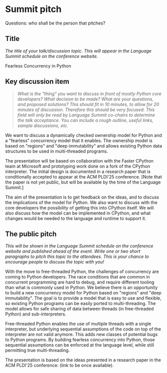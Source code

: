 # Summit pitch

Questions: who shall be the person that pitches?

## Title
*The title of your talk/discussion topic. This will appear in the Language Summit schedule on the conference website.*

Fearless Concurrency in Python


## Key discussion item

> *What is the "thing" you want to discuss in front of mostly Python core developers? What decision to be made? What are your questions, and proposed solutions? This should fit in 10 minutes, to allow for 20 minutes of discussion. Therefore this should be very focused. This field will only be read by Language Summit co-chairs to determine the talk acceptance. You can include a rough outline, useful links, sample discussions, etc.*


We want to discuss a dynamically checked ownership model for Python and a "fearless" concurrency model that it enables.
The ownership model is based on "regions" and "deep immutability" and allows existing Python data structures to be used in multi-threaded programs.

The presentation will be based on collaboration with the Faster CPython team at Microsoft and
prototyping work done on a fork of the CPython interpreter.
The initial design is documented in a research paper that is conditionally accepted to appear at the ACM PLDI'25 conference.
[Note that the paper is not yet public, but will be available by the time of the Language Summit.]

The aim of the presentation is to get feedback on the ideas, and to discuss the implications of the model for Python.
We also want to discuss with the core developers the possibility of getting this into CPython itself.
We will also discuss how the model can be implemented in CPython, and what changes would be needed to the language and runtime to support it.


## The public pitch
*This will be shown in the Language Summit schedule on the conference website and published ahead of the event. Write one or two short paragraphs to pitch this topic to the attendees. This is your chance to encourage people to discuss the topic with you!*

With the move to free-threaded Python, the challenges of concurrency are coming to Python developers.
The race conditions that are common in concurrent programming are hard to debug, and require different tooling than what is commonly used in Python.
We believe there is an opportunity to build a new concurrency model for Python based on "regions" and "deep immutability".
The goal is to provide a model that is easy to use and flexible, so existing Python programs can be easily ported to multi-threading.
The model allows for safe sharing of data between threads (in free-threaded Python) and sub-interpreters.

Free-threaded Python enables the use of multiple threads with a single interpreter, but underlying sequential assumptions of the code on top of the interpreter
are not valid anymore. This adds new classes of potential bugs to Python programs.
By building fearless concurrency into Python, those sequential assumptions can be enforced at the language level, while
still permitting true multi-threading.

The presentation is based on the ideas presented in a research paper in the ACM PLDI'25 conference: (link to be once available).